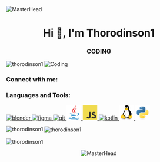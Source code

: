 <img src="https://camo.githubusercontent.com/82291b0fe831bfc6781e07fc5090cbd0a8b912bb8b8d4fec0696c881834f81ac/68747470733a2f2f70726f626f742e6d656469612f394575424971676170492e676966" alt="MasterHead" width="1050" height="4">

<h1 align="center">Hi 👋, I'm Thorodinson1</h1>
<h3 align="center">CODING</h3>
<img align="right" alt="Coding" width="400" src="https://camo.githubusercontent.com/08e74a3974dbc3abb5d1969f0057849dccf8a10506878f75866c552f3c22dac7/68747470733a2f2f6d656469612e67697068792e636f6d2f6d656469612f32304e4c4d426d30426b554f774e6c6a77762f67697068792e676966"

<p align="left"> <img src="https://komarev.com/ghpvc/?username=thorodinson1&label=Profile%20views&color=0e75b6&style=flat" alt="thorodinson1" /> </p>

<h3 align="left">Connect with me:</h3>
<p align="left">
</p>

<h3 align="left">Languages and Tools:</h3>
<p align="left"> <a href="https://www.blender.org/" target="_blank" rel="noreferrer"> <img src="https://download.blender.org/branding/community/blender_community_badge_white.svg" alt="blender" width="40" height="40"/> </a> <a href="https://www.figma.com/" target="_blank" rel="noreferrer"> <img src="https://www.vectorlogo.zone/logos/figma/figma-icon.svg" alt="figma" width="40" height="40"/> </a> <a href="https://git-scm.com/" target="_blank" rel="noreferrer"> <img src="https://www.vectorlogo.zone/logos/git-scm/git-scm-icon.svg" alt="git" width="40" height="40"/> </a> <a href="https://www.java.com" target="_blank" rel="noreferrer"> <img src="https://raw.githubusercontent.com/devicons/devicon/master/icons/java/java-original.svg" alt="java" width="40" height="40"/> </a> <a href="https://developer.mozilla.org/en-US/docs/Web/JavaScript" target="_blank" rel="noreferrer"> <img src="https://raw.githubusercontent.com/devicons/devicon/master/icons/javascript/javascript-original.svg" alt="javascript" width="40" height="40"/> </a> <a href="https://kotlinlang.org" target="_blank" rel="noreferrer"> <img src="https://www.vectorlogo.zone/logos/kotlinlang/kotlinlang-icon.svg" alt="kotlin" width="40" height="40"/> </a> <a href="https://www.linux.org/" target="_blank" rel="noreferrer"> <img src="https://raw.githubusercontent.com/devicons/devicon/master/icons/linux/linux-original.svg" alt="linux" width="40" height="40"/> </a> <a href="https://www.python.org" target="_blank" rel="noreferrer"> <img src="https://raw.githubusercontent.com/devicons/devicon/master/icons/python/python-original.svg" alt="python" width="40" height="40"/> </a> </p>

<p><img align="left" src="https://github-readme-stats.vercel.app/api/top-langs?username=thorodinson1&show_icons=true&locale=en&layout=compact" alt="thorodinson1" /></p>

<p>&nbsp;<img align="center" src="https://github-readme-stats.vercel.app/api?username=thorodinson1&show_icons=true&locale=en" alt="thorodinson1" /></p>

<p><img align="center" src="https://github-readme-streak-stats.herokuapp.com/?user=thorodinson1&theme=dark&hide_border&" alt="thorodinson1" /></p>
<p align="center">
  <img src="https://camo.githubusercontent.com/82291b0fe831bfc6781e07fc5090cbd0a8b912bb8b8d4fec0696c881834f81ac/68747470733a2f2f70726f626f742e6d656469612f394575424971676170492e676966" alt="MasterHead" width="1050" height="4">
</p>

